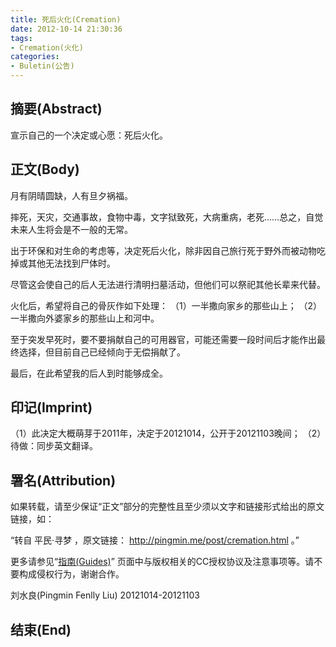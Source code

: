 ```yaml
---
title: 死后火化(Cremation)
date: 2012-10-14 21:30:36
tags:
- Cremation(火化)
categories:
- Buletin(公告)
---
```



## 摘要(Abstract)

宣示自己的一个决定或心愿：死后火化。

## 正文(Body)

月有阴晴圆缺，人有旦夕祸福。

摔死，天灾，交通事故，食物中毒，文字狱致死，大病重病，老死……总之，自觉未来人生将会是不一般的无常。

出于环保和对生命的考虑等，决定死后火化，除非因自己旅行死于野外而被动物吃掉或其他无法找到尸体时。

尽管这会使自己的后人无法进行清明扫墓活动，但他们可以祭祀其他长辈来代替。

火化后，希望将自己的骨灰作如下处理：
（1）一半撒向家乡的那些山上；
（2）一半撒向外婆家乡的那些山上和河中。

至于突发早死时，要不要捐献自己的可用器官，可能还需要一段时间后才能作出最终选择，但目前自己已经倾向于无偿捐献了。

最后，在此希望我的后人到时能够成全。

## 印记(Imprint)

（1）此决定大概萌芽于2011年，决定于20121014，公开于20121103晚间；
（2）待做：同步英文翻译。

## 署名(Attribution)

如果转载，请至少保证“正文”部分的完整性且至少须以文字和链接形式给出的原文链接，如：

“转自 平民·寻梦 ，原文链接： http://pingmin.me/post/cremation.html 。”

更多请参见“[指南(Guides)](guides)” 页面中与版权相关的CC授权协议及注意事项等。请不要构成侵权行为，谢谢合作。



刘水良(Pingmin Fenlly Liu)
20121014-20121103

## 结束(End)

